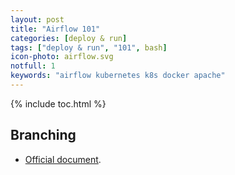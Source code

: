 ```yaml
---
layout: post
title: "Airflow 101"
categories: [deploy & run]
tags: ["deploy & run", "101", bash]
icon-photo: airflow.svg
notfull: 1
keywords: "airflow kubernetes k8s docker apache"
---
```


{% include toc.html %}

## Branching

- [Official document](https://airflow.apache.org/docs/stable/concepts.html#branching).

